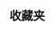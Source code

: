 <!-- ## 收藏夹

- https://docs.ffffee.com/

- https://aiyo.space/

- 快速上手 vitepress: https://vitepress.yiov.top/

:::tabs key:ab

== tab a
a content
== tab b
b content

::: -->

## 收藏夹

<Linkcard :data="[{
  url: 'https://docs.ffffee.com/',
  title: '李钟意讲前端',
  description: '一个前端技术爱好者，在抖音直播分享技术',
  logo: 'https://docs.ffffee.com/logo.png'
},{
  url: 'https://vitepress.yiov.top/',
  title: 'Vitepress搭建教程',
  description: '一个详细的 VitePress 快速上手教程 ',
  logo: 'https://vitepress.yiov.top/logo.png'
},{
  url: 'https://vitepress.yiov.top/',
  title: 'Vitepress搭建教程',
  description: '一个详细的 VitePress 快速上手教程 ',
  logo: 'https://vitepress.yiov.top/logo.png'
}]" />
<Linkcard :data="[{
  url: 'https://yingyayi.com/',
  title: '伊奥s 教程集',
  description: '青，取之于蓝，而青于蓝；冰，水为之，而寒于水。 --荀子',
  logo: 'https://yiov.top/logo.png'
}]" />
